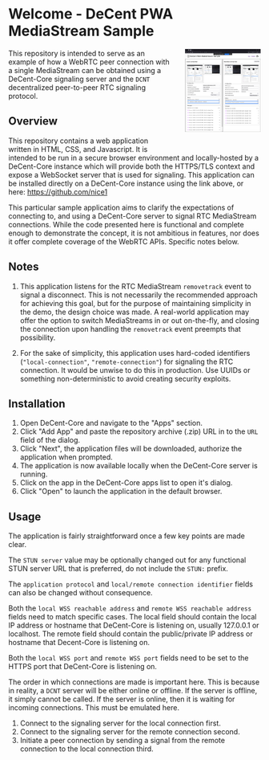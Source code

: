 # Welcome - DeCent PWA MediaStream Sample #


<a href="">
    <img style="float: right; width: 30%; margin: 0 0 2em 2em;" src=".\mediastream-sample-screenshot.png">
</a>

This repository is intended to serve as an example of how a WebRTC peer connection with a single MediaStream can be obtained using a DeCent-Core signaling server and the ```DCNT``` decentralized peer-to-peer RTC signaling protocol.

## Overview ##

This repository contains a web application written in HTML, CSS, and Javascript. It is intended to be run in a secure browser environment and locally-hosted by a DeCent-Core instance which will provide both the HTTPS/TLS context and expose a WebSocket server that is used for signaling. This application can be installed directly on a DeCent-Core instance using the link above, or here: <a href="">https://github.com/nice1</a>

This particular sample application aims to clarify the expectations of connecting to, and using a DeCent-Core server to signal RTC MediaStream connections. While the code presented here is functional and complete enough to demonstrate the concept, it is not ambitious in features, nor does it offer complete coverage of the WebRTC APIs. Specific notes below.

## Notes ##

1. This application listens for the RTC MediaStream ```removetrack``` event to signal a disconnect. This is not necessarily the recommended approach for achieving this goal, but for the purpose of maintaining simplicity in the demo, the design choice was made. A real-world application may offer the option to switch MediaStreams in or out on-the-fly, and closing the connection upon handling the ```removetrack``` event preempts that possibility.

2. For the sake of simplicity, this application uses hard-coded identifiers (```"local-connection"```, ```"remote-connection"```) for signaling the RTC connection. It would be unwise to do this in production. Use UUIDs or something non-deterministic to avoid creating security exploits.

## Installation ##

1. Open DeCent-Core and navigate to the "Apps" section.
2. Click "Add App" and paste the repository archive (.zip) URL in to the ```URL``` field of the dialog.
3. Click "Next", the application files will be downloaded, authorize the application when prompted.
4. The application is now available locally when the DeCent-Core server is running.
5. Click on the app in the DeCent-Core apps list to open it's dialog.
6. Click "Open" to launch the application in the default browser.

## Usage ##

The application is fairly straightforward once a few key points are made clear.

The ```STUN server``` value may be optionally changed out for any functional STUN server URL that is preferred, do not include the ```STUN:``` prefix.

The ```application protocol``` and ```local/remote connection identifier``` fields can also be changed without consequence. 

Both the ```local WSS reachable address``` and ```remote WSS reachable address``` fields need to match specific cases. The local field should contain the local IP address or hostname that DeCent-Core is listening on, usually 127.0.0.1 or localhost. The remote field should contain the public/private IP address or hostname that Decent-Core is listening on. 

Both the ```local WSS port``` and ```remote WSS port``` fields need to be set to the HTTPS port that DeCent-Core is listening on.

The order in which connections are made is important here. This is because in reality, a ```DCNT``` server will be either online or offline. If the server is offline, it simply cannot be called. If the server is online, then it is waiting for incoming connections. This must be emulated here.

1. Connect to the signaling server for the local connection first.
2. Connect to the signaling server for the remote connection second.
3. Initiate a peer connection by sending a signal from the remote connection to the local connection third.
